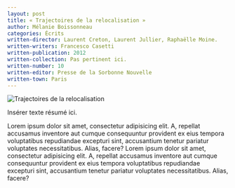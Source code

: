 ```yaml
---
layout: post
title: « Trajectoires de la relocalisation »
author: Mélanie Boissonneau
categories: Écrits
written-director: Laurent Creton, Laurent Jullier, Raphaëlle Moine.
written-writers: Francesco Casetti
written-publication: 2012
written-collection: Pas pertinent ici.
written-number: 10
written-editor: Presse de la Sorbonne Nouvelle
written-town: Paris
---
```


![Trajectoires de la relocalisation]({{site.baseurl}}/media/livre-02.jpg)

Insérer texte résumé ici.

Lorem ipsum dolor sit amet, consectetur adipisicing elit. A, repellat accusamus inventore aut cumque consequuntur provident ex eius tempora voluptatibus repudiandae excepturi sint, accusantium tenetur pariatur voluptates necessitatibus. Alias, facere? 
Lorem ipsum dolor sit amet, consectetur adipisicing elit. A, repellat accusamus inventore aut cumque consequuntur provident ex eius tempora voluptatibus repudiandae excepturi sint, accusantium tenetur pariatur voluptates necessitatibus. Alias, facere?
		




